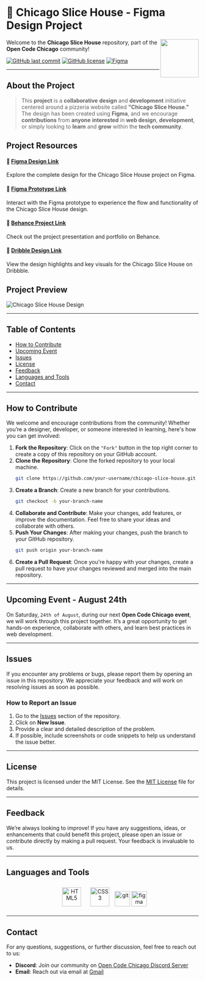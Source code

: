 # 🍕 Chicago Slice House - Figma Design Project

<img align="right" src="https://media.giphy.com/media/du3J3cXyzhj75IOgvA/giphy.gif" width="100"/>

Welcome to the **Chicago Slice House** repository, part of the **Open Code Chicago** community!

[![GitHub last commit](https://img.shields.io/github/last-commit/OpenCodeChicago/ChicagoSliceHouse)](https://github.com/OpenCodeChicago/ChicagoSliceHouse/commits/main)
[![GitHub license](https://img.shields.io/github/license/OpenCodeChicago/ChicagoSliceHouse)](https://github.com/OpenCodeChicago/ChicagoSliceHouse/blob/main/LICENSE)
[![Figma](https://img.shields.io/badge/Figma-2022.2-FF7262.svg)](https://www.figma.com/)

---

## About the Project

> This **project** is a **collaborative** **design** and **development** initiative centered around a pizzeria website called **"Chicago Slice House."** The design has been created using **Figma**, and we encourage **contributions** from **anyone** **interested** in **web design**, **development**, or simply looking to **learn** and **grow** within the **tech community**.

## Project Resources

#### 🔗 [Figma Design Link](https://www.figma.com/design/SR1wLm4SSpoZUJ719ljxqr/Chicago-Slice-House?node-id=1-1178&t=rKXTzkWfAOSt4ZY5-1)
Explore the complete design for the Chicago Slice House project on Figma.

#### 🔗 [Figma Prototype Link](https://www.figma.com/proto/SR1wLm4SSpoZUJ719ljxqr/Chicago-Slice-House?node-id=1-1178&t=rKXTzkWfAOSt4ZY5-1)
Interact with the Figma prototype to experience the flow and functionality of the Chicago Slice House design.

#### 🔗 [Behance Project Link](https://www.behance.net/gallery/205932901/Chicago-Slice-House)
Check out the project presentation and portfolio on Behance.

#### 🔗 [Dribble Design Link](https://dribbble.com/shots/24714469-Chicago-Slice-House?utm_source=Clipboard_Shot&utm_campaign=Alexandrbig1&utm_content=Chicago%20Slice%20House&utm_medium=Social_Share&utm_source=Clipboard_Shot&utm_campaign=Alexandrbig1&utm_content=Chicago%20Slice%20House&utm_medium=Social_Share)
View the design highlights and key visuals for the Chicago Slice House on Dribbble.

## Project Preview

![Chicago Slice House Design](path-to-your-image-file)

---

## Table of Contents

- [How to Contribute](#how-to-contribute)
- [Upcoming Event](#upcoming-event-august-24th)
- [Issues](#issues)
- [License](#license)
- [Feedback](#feedback)
- [Languages and Tools](#languages-and-tools)
- [Contact](#contact)

---

## How to Contribute

We welcome and encourage contributions from the community! Whether you’re a designer, developer, or someone interested in learning, here's how you can get involved:

1. **Fork the Repository**: Click on the `"Fork"` button in the top right corner to create a copy of this repository on your GitHub account.
2. **Clone the Repository**: Clone the forked repository to your local machine.
   ```bash
   git clone https://github.com/your-username/chicago-slice-house.git
   ```
3. **Create a Branch**: Create a new branch for your contributions.
   ```bash
   git checkout -b your-branch-name
   ```
4. **Collaborate and Contribute**: Make your changes, add features, or improve the documentation. Feel free to share your ideas and collaborate with others.
5. **Push Your Changes**: After making your changes, push the branch to your GitHub repository.
   ```bash
   git push origin your-branch-name
   ```
6. **Create a Pull Request**: Once you're happy with your changes, create a pull request to have your changes reviewed and merged into the main repository.

---

## Upcoming Event - August 24th

On Saturday, `24th of August`, during our next **Open Code Chicago event**, we will work through this project together. It’s a great opportunity to get hands-on experience, collaborate with others, and learn best practices in web development.

---

## Issues

If you encounter any problems or bugs, please report them by opening an issue in this repository. We appreciate your feedback and will work on resolving issues as soon as possible.

### How to Report an Issue

1. Go to the [Issues](https://github.com/OpenCodeChicago/ChicagoSliceHouse/issues) section of the repository.
2. Click on **New Issue**.
3. Provide a clear and detailed description of the problem.
4. If possible, include screenshots or code snippets to help us understand the issue better.

---

## License

This project is licensed under the MIT License. See the [MIT License](LICENSE) file for details.

---

## Feedback

We’re always looking to improve! If you have any suggestions, ideas, or enhancements that could benefit this project, please open an issue or contribute directly by making a pull request. Your feedback is invaluable to us.

---

## Languages and Tools

<div align="center">

<a href="https://en.wikipedia.org/wiki/HTML5" target="_blank"><img style="margin: 10px" src="https://profilinator.rishav.dev/skills-assets/html5-original-wordmark.svg" alt="HTML5" height="50" /></a>
<a href="https://www.w3schools.com/css/" target="_blank"><img style="margin: 10px" src="https://profilinator.rishav.dev/skills-assets/css3-original-wordmark.svg" alt="CSS3" height="50" /></a>
<a href="https://git-scm.com/" target="_blank" rel="noreferrer">
<img src="https://www.vectorlogo.zone/logos/git-scm/git-scm-icon.svg" alt="git" width="40" height="40"/></a>
<a href="https://www.figma.com/" target="_blank" rel="noreferrer"><img src="https://www.vectorlogo.zone/logos/figma/figma-icon.svg" alt="figma" width="40" height="40"/></a>

</div>

---

## Contact

For any questions, suggestions, or further discussion, feel free to reach out to us:

- **Discord**: Join our community on [Open Code Chicago Discord Server](https://discord.gg/t6MGsCqdFX)
- **Email**: Reach out via email at [Gmail](mailto:alexsmagin1@gmail.com)

